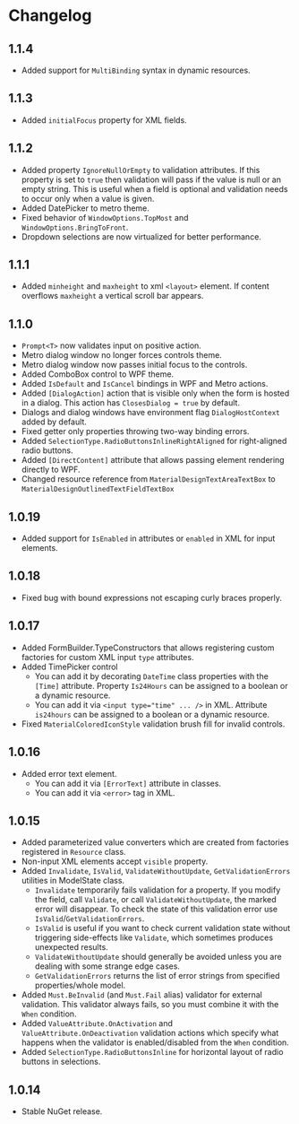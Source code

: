 # Changelog

## 1.1.4

- Added support for `MultiBinding` syntax in dynamic resources.

## 1.1.3

- Added `initialFocus` property for XML fields.

## 1.1.2

- Added property `IgnoreNullOrEmpty` to validation attributes. If this property is set to `true` then validation will pass if the value is null or an empty string. This is useful when a field is optional and validation needs to occur only when a value is given.
- Added DatePicker to metro theme.
- Fixed behavior of `WindowOptions.TopMost` and `WindowOptions.BringToFront`.
- Dropdown selections are now virtualized for better performance.

## 1.1.1

- Added `minheight` and `maxheight` to xml `<layout>` element. If content overflows `maxheight` a vertical scroll bar appears.

## 1.1.0

- `Prompt<T>` now validates input on positive action.
- Metro dialog window no longer forces controls theme.
- Metro dialog window now passes initial focus to the controls.
- Added ComboBox control to WPF theme.
- Added `IsDefault` and `IsCancel` bindings in WPF and Metro actions.
- Added `[DialogAction]` action that is visible only when the form is hosted in a dialog. This action has `ClosesDialog = true` by default.
- Dialogs and dialog windows have environment flag `DialogHostContext` added by default.
- Fixed getter only properties throwing two-way binding errors.
- Added `SelectionType.RadioButtonsInlineRightAligned` for right-aligned radio buttons.
- Added `[DirectContent]` attribute that allows passing element rendering directly to WPF.
- Changed resource reference from `MaterialDesignTextAreaTextBox` to `MaterialDesignOutlinedTextFieldTextBox`

## 1.0.19

- Added support for `IsEnabled` in attributes or `enabled` in XML for input elements.

## 1.0.18

- Fixed bug with bound expressions not escaping curly braces properly.

## 1.0.17

- Added FormBuilder.TypeConstructors that allows registering custom factories for custom XML input `type` attributes.
- Added TimePicker control
    - You can add it by decorating `DateTime` class properties with the `[Time]` attribute. Property `Is24Hours` can be assigned to a boolean or a dynamic resource.
    - You can add it via `<input type="time" ... />` in XML. Attribute `is24hours` can be assigned to a boolean or a dynamic resource.
- Fixed `MaterialColoredIconStyle` validation brush fill for invalid controls.

## 1.0.16

- Added error text element.
    - You can add it via `[ErrorText]` attribute in classes.
    - You can add it via `<error>` tag in XML.

## 1.0.15

- Added parameterized value converters which are created from factories registered in `Resource` class.
- Non-input XML elements accept `visible` property.
- Added `Invalidate`, `IsValid`, `ValidateWithoutUpdate`, `GetValidationErrors` utilities in ModelState class.
    - `Invalidate` temporarily fails validation for a property. If you modify the field, call `Validate`, or call `ValidateWithoutUpdate`, the marked error will disappear. To check the state of this validation error use `IsValid`/`GetValidationErrors`.
    - `IsValid` is useful if you want to check current validation state without triggering side-effects like `Validate`, which sometimes produces unexpected results.
    - `ValidateWithoutUpdate` should generally be avoided unless you are dealing with some strange edge cases.
    - `GetValidationErrors` returns the list of error strings from specified properties/whole model.
- Added `Must.BeInvalid` (and `Must.Fail` alias) validator for external validation. This validator always fails, so you must combine it with the `When` condition.
- Added `ValueAttribute.OnActivation` and `ValueAttribute.OnDeactivation` validation actions which specify what happens when the validator is enabled/disabled from the `When` condition.
- Added `SelectionType.RadioButtonsInline` for horizontal layout of radio buttons in selections.

## 1.0.14

- Stable NuGet release.
